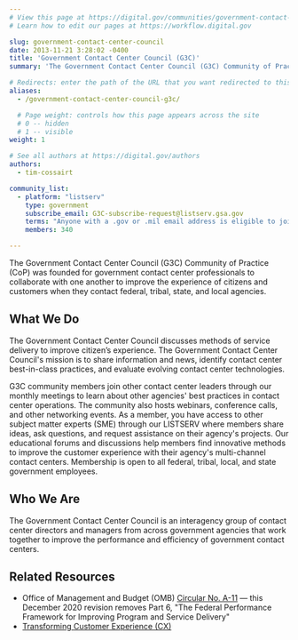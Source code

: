 ```yaml
---
# View this page at https://digital.gov/communities/government-contact-center-council
# Learn how to edit our pages at https://workflow.digital.gov

slug: government-contact-center-council
date: 2013-11-21 3:28:02 -0400
title: 'Government Contact Center Council (G3C)'
summary: 'The Government Contact Center Council (G3C) Community of Practice (CoP) consists of contact center leaders from agencies in all levels of government focused on delivering exceptional customer experience.'

# Redirects: enter the path of the URL that you want redirected to this page
aliases:
  - /government-contact-center-council-g3c/

  # Page weight: controls how this page appears across the site
  # 0 -- hidden
  # 1 -- visible
weight: 1

# See all authors at https://digital.gov/authors
authors:
  - tim-cossairt

community_list:
  - platform: "listserv"
    type: government
    subscribe_email: G3C-subscribe-request@listserv.gsa.gov
    terms: "Anyone with a .gov or .mil email address is eligible to join."
    members: 340

---
```


The Government Contact Center Council (G3C) Community of Practice (CoP) was founded for government contact center professionals to collaborate with one another to improve the experience of citizens and customers when they contact federal, tribal, state, and local agencies.

## What We Do

The Government Contact Center Council discusses methods of service delivery to improve citizen’s experience. The Government Contact Center Council's mission is to share information and news, identify contact center best-in-class practices, and evaluate evolving contact center technologies.

G3C community members join other contact center leaders through our monthly meetings to learn about other agencies' best practices in contact center operations. The community also hosts webinars, conference calls, and other networking events. As a member, you have access to other subject matter experts (SME) through our LISTSERV where members share ideas, ask questions, and request assistance on their agency's projects. Our educational forums and discussions help members find innovative methods to improve the customer experience with their agency's multi-channel contact centers. Membership is open to all federal, tribal, local, and state government employees.

## Who We Are

The Government Contact Center Council is an interagency group of contact center directors and managers from across government agencies that work together to improve the performance and efficiency of government contact centers.

## Related Resources

* Office of Management and Budget (OMB) [Circular No. A-11](https://www.whitehouse.gov/wp-content/uploads/2018/06/a11.pdf) — this December 2020 revision removes Part 6, "The Federal Performance Framework for Improving Program and Service Delivery"
* [Transforming Customer Experience (CX)](https://www.performance.gov/cx/)
